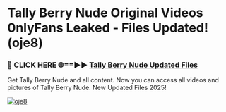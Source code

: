 # Tally Berry Nude Original Videos 0nlyFans Leaked - Files Updated! (oje8)

<h3>🔴 CLICK HERE 🌐==►► <a href="https://tinyurl.com/y5r63du9" rel="nofollow">Tally Berry Nude Updated Files</a></h3>

Get Tally Berry Nude and all content. Now you can access all videos and pictures of Tally Berry Nude. New Updated Files 2025!

[![oje8](https://i.imgur.com/UVo9nyh.gif)](https://tinyurl.com/y5r63du9)